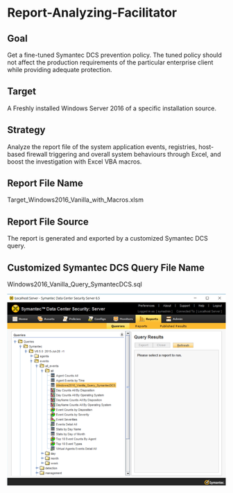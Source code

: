# Report-Analyzing-Facilitator

## Goal</br>
Get a fine-tuned Symantec DCS prevention policy. The tuned policy should not affect the production requirements of the particular enterprise client while providing adequate protection.

## Target</br>
A Freshly installed Windows Server 2016 of a specific installation source.

## Strategy</br>
Analyze the report file of the system application events, registries, host-based firewall triggering and overall system behaviours through Excel, and boost the investigation with Excel VBA macros.

## Report File Name</br>
Target_Windows2016_Vanilla_with_Macros.xlsm

## Report File Source</br>
The report is generated and exported by a customized Symantec DCS query. 

## Customized Symantec DCS Query File Name</br>
Windows2016_Vanilla_Query_SymantecDCS.sql

![Customized Symantec DCS Query File GUI](https://github.com/KaiWeiL/Report-Analyzing-Facilitator/blob/master/Query_SymantecDCS_GUI.png)
